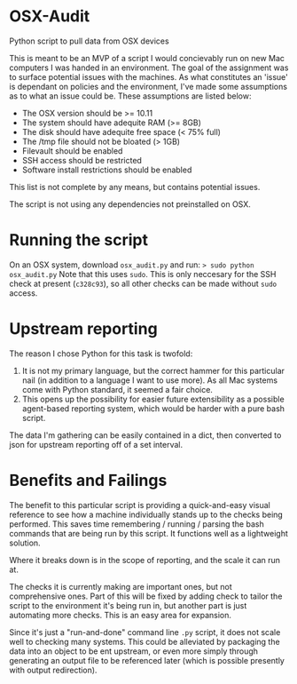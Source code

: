 # OSX-Audit
Python script to pull data from OSX devices

This is meant to be an MVP of a script I would concievably run on new Mac computers I was handed in an environment. The goal of the assignment was to surface potential issues with the machines. As what constitutes an 'issue' is dependant on policies and the environment, I've made some assumptions as to what an issue could be. These assumptions are listed below:

- The OSX version should be >= 10.11
- The system should have adequite RAM (>= 8GB)
- The disk should have adequite free space (< 75% full)
- The /tmp file should not be bloated (> 1GB)
- Filevault should be enabled
- SSH access should be restricted
- Software install restrictions should be enabled

This list is not complete by any means, but contains potential issues.

The script is not using any dependencies not preinstalled on OSX.

# Running the script
On an OSX system, download `osx_audit.py` and run:
`> sudo python osx_audit.py`
Note that this uses `sudo`. This is only neccesary for the SSH check at present (`c328c93`), so all other checks can be made without `sudo` access.

# Upstream reporting
The reason I chose Python for this task is twofold:
1) It is not my primary language, but the correct hammer for this particular nail (in addition to a language I want to use more). As all Mac systems come with Python standard, it seemed a fair choice.
2) This opens up the possibility for easier future extensibility as a possible agent-based reporting system, which would be harder with a pure bash script.

The data I'm gathering can be easily contained in a dict, then converted to json for upstream reporting off of a set interval.

# Benefits and Failings
The benefit to this particular script is providing a quick-and-easy visual reference to see how a machine individually stands up to the checks being performed. This saves time remembering / running / parsing the bash commands that are being run by this script. It functions well as a lightweight solution.

Where it breaks down is in the scope of reporting, and the scale it can run at.

The checks it is currently making are important ones, but not comprehensive ones. Part of this will be fixed by adding check to tailor the script to the environment it's being run in, but another part is just automating more checks. This is an easy area for expansion.

Since it's just a "run-and-done" command line `.py` script, it does not scale well to checking many systems. This could be alleviated by packaging the data into an object to be ent upstream, or even more simply through generating an output file to be referenced later (which is possible presently with output redirection).

